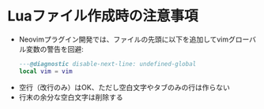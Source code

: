 # Luaファイル作成時の注意事項
- Neovimプラグイン開発では、ファイルの先頭に以下を追加してvimグローバル変数の警告を回避:
  ```lua
  ---@diagnostic disable-next-line: undefined-global
  local vim = vim
  ```
- 空行（改行のみ）はOK、ただし空白文字やタブのみの行は作らない
- 行末の余分な空白文字は削除する
